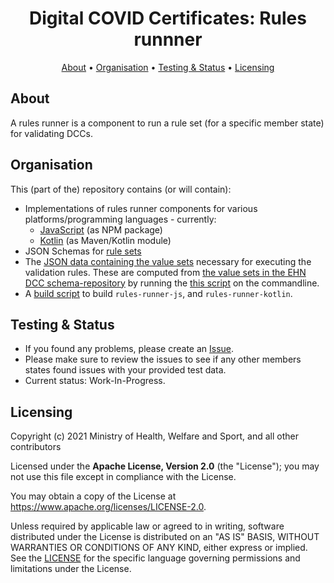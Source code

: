 <h1 align="center">
 Digital COVID Certificates: Rules runnner
</h1>

<p align="center">
    <a href="#about">About</a> •
    <a href="#organisation">Organisation</a> •
    <a href="#testing--status">Testing & Status</a> •
    <a href="#licensing">Licensing</a>
</p>


## About

A rules runner is a component to run a rule set (for a specific member state) for validating DCCs.


## Organisation

This (part of the) repository contains (or will contain):

* Implementations of rules runner components for various platforms/programming languages - currently:
  * [JavaScript](./javascript/rules-runner-js) (as NPM package)
  * [Kotlin](./rules-runner-kotlin) (as Maven/Kotlin module)
* JSON Schemas for [rule sets](./resources/schemas/RuleSet.json)
* The [JSON data containing the value sets](./resources/valueSets.json) necessary for executing the validation rules.
  These are computed from [the value sets in the EHN DCC schema-repository](https://github.com/ehn-digital-green-development/ehn-dgc-schema/tree/main/valuesets) by running the [this script](../rules-runner/resources/prepare-valueSetsJson.sh) on the commandline.
* A [build script](./build.sh) to build `rules-runner-js`, and `rules-runner-kotlin`.


## Testing & Status

- If you found any problems, please create an [Issue](/../../issues).
- Please make sure to review the issues to see if any other members states found issues with your provided test data.
- Current status: Work-In-Progress.


## Licensing

Copyright (c) 2021 Ministry of Health, Welfare and Sport, and all other contributors

Licensed under the **Apache License, Version 2.0** (the "License"); you may not use this file except in compliance with the License.

You may obtain a copy of the License at https://www.apache.org/licenses/LICENSE-2.0.

Unless required by applicable law or agreed to in writing, software distributed under the License is distributed on an "AS IS"
BASIS, WITHOUT WARRANTIES OR CONDITIONS OF ANY KIND, either express or implied. See the [LICENSE](./LICENSE) for the specific
language governing permissions and limitations under the License.

